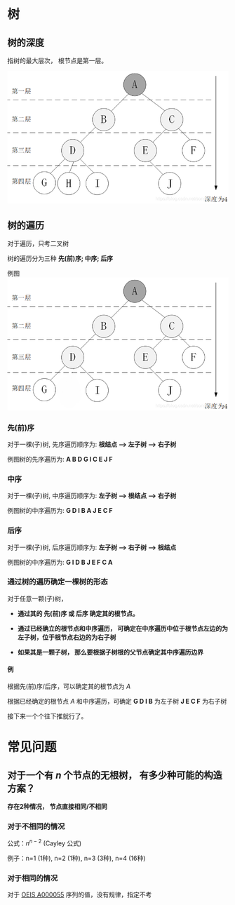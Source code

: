 # 树

## 树的深度

指树的最大层次， 根节点是第一层。

![树的深度示意图](/library\树.md_树的深度.png)

## 树的遍历

对于遍历，只考二叉树

树的遍历分为三种 **先(前)序; 中序; 后序**

例图
![树的深度示意图](/library/树.md_树的遍历.png)

### 先(前)序

对于一棵(子)树, 先序遍历顺序为:  **根结点 --> 左子树 --> 右子树**

例图树的先序遍历为: **A B D G I C E J F**

### 中序

对于一棵(子)树, 中序遍历顺序为:  **左子树 --> 根结点 --> 右子树**

例图树的中序遍历为: **G D I B A J E C F**

### 后序

对于一棵(子)树, 后序遍历顺序为:  **左子树 --> 右子树 --> 根结点**

例图树的中序遍历为: **G I D B J E F C A**

### 通过树的遍历确定一棵树的形态

对于任意一颗(子)树，

* **通过其的 先(前)序 或 后序 确定其的根节点。**

* **通过已经确立的根节点和中序遍历， 可确定在中序遍历中位于根节点左边的为左子树，位于根节点右边的为右子树**

* **如果其是一颗子树， 那么要根据子树根的父节点确定其中序遍历边界**

#### 例

  根据先(前)序/后序，可以确定其的根节点为 $A$ 
 
  根据已经确定的根节点 $A$ 和中序遍历，可确定 **G D I B** 为左子树 **J E C F** 为右子树
  
  接下来一个个往下推就行了。

# 常见问题

## 对于一个有 $n$ 个节点的无根树， 有多少种可能的构造方案？

**存在2种情况， 节点直接相同/不相同**

### 对于不相同的情况

公式：$n^{n-2}$ (Cayley 公式)

例子：n=1 (1种), n=2 (1种), n=3 (3种), n=4 (16种)

### 对于相同的情况

对于 [OEIS A000055](https://oeis.org/A000055) 序列的值，没有规律，指定不考